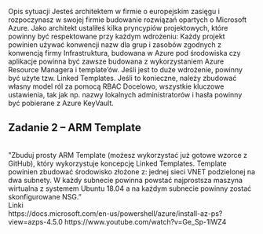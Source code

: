 Opis sytuacji Jesteś architektem w firmie o europejskim zasięgu i rozpoczynasz w swojej firmie budowanie rozwiązań opartych o Microsoft Azure. Jako architekt ustaliłeś kilka pryncypiów projektowych, które powinny być respektowane przy każdym wdrożeniu: Każdy projekt powinien używać konwencji nazw dla grup i zasobów zgodnych z konwencją firmy Infrastruktura, budowana w Azure pod środowiska czy aplikacje powinna być zawsze budowana z wykorzystaniem Azure Resource Managera i template’ów. Jeśli jest to duże wdrożenie, powinny być użyte tzw. Linked Templates. Jeśli to konieczne, należy zbudować własny model ról za pomocą RBAC Docelowo, wszystkie kluczowe ustawienia, tak jak np. nazwy lokalnych administratorów i hasła powinny być pobierane z Azure KeyVault.

## Zadanie 2 – ARM Template 
<br >
"Zbuduj prosty ARM Template (możesz wykorzystać już gotowe wzorce z GitHub), który wykorzystuje koncepcję Linked Templates. Template powinien zbudować środowisko złożone z: 
jednej sieci VNET  podzielonej na dwa subnety.  W każdy subnecie powinna powstać najprostsza maszyna wirtualna z systemem Ubuntu 18.04 a na każdym subnecie powinny zostać skonfigurowane NSG.” 
 
<br >
Linki
<br >
https://docs.microsoft.com/en-us/powershell/azure/install-az-ps?view=azps-4.5.0 
https://www.youtube.com/watch?v=Ge_Sp-1lWZ4 
